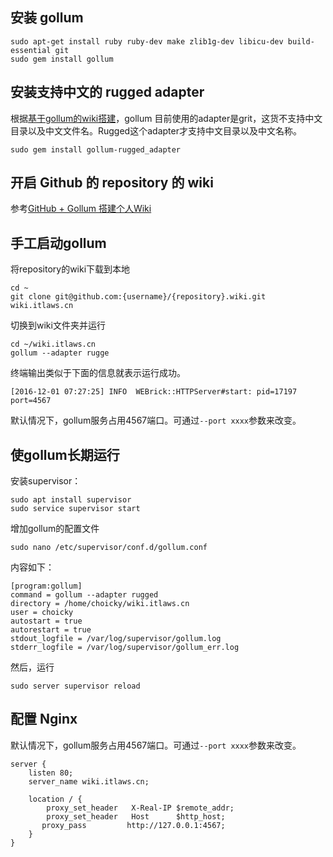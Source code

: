 ## 安装 gollum
    sudo apt-get install ruby ruby-dev make zlib1g-dev libicu-dev build-essential git
    sudo gem install gollum

## 安装支持中文的 rugged adapter
根据[基于gollum的wiki搭建](https://my.oschina.net/u/140938/blog/710743)，gollum 目前使用的adapter是grit，这货不支持中文目录以及中文文件名。Rugged这个adapter才支持中文目录以及中文名称。

    sudo gem install gollum-rugged_adapter

## 开启 Github 的 repository 的 wiki
参考[GitHub + Gollum 搭建个人Wiki](http://koyo922.github.io/2016/02/05/gollum/)

## 手工启动gollum
将repository的wiki下载到本地

    cd ~    
    git clone git@github.com:{username}/{repository}.wiki.git wiki.itlaws.cn

切换到wiki文件夹并运行

    cd ~/wiki.itlaws.cn
    gollum --adapter rugge

终端输出类似于下面的信息就表示运行成功。

    [2016-12-01 07:27:25] INFO  WEBrick::HTTPServer#start: pid=17197 port=4567

默认情况下，gollum服务占用4567端口。可通过`--port xxxx`参数来改变。

## 使gollum长期运行
安装supervisor：

    sudo apt install supervisor
    sudo service supervisor start

增加gollum的配置文件

    sudo nano /etc/supervisor/conf.d/gollum.conf

内容如下：

    [program:gollum]
    command = gollum --adapter rugged
    directory = /home/choicky/wiki.itlaws.cn
    user = choicky
    autostart = true
    autorestart = true
    stdout_logfile = /var/log/supervisor/gollum.log
    stderr_logfile = /var/log/supervisor/gollum_err.log

然后，运行

    sudo server supervisor reload
 
## 配置 Nginx
默认情况下，gollum服务占用4567端口。可通过`--port xxxx`参数来改变。

    server {
        listen 80;
        server_name wiki.itlaws.cn;

        location / {
            proxy_set_header   X-Real-IP $remote_addr;
            proxy_set_header   Host      $http_host;
           proxy_pass         http://127.0.0.1:4567;
        }
    }

